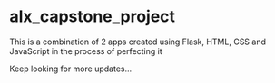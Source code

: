 # alx_capstone_project

This is a combination of 2 apps created using Flask, HTML, CSS and JavaScript in the process of perfecting it


Keep looking for more updates...
